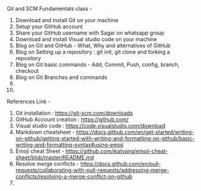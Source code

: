 Git and SCM Fundamentals class -

1. Download and install Git on your machine
2. Setup your GitHub account
3. Share your GitHub username with Sagar on whatsapp group
4. Download and install Visual studio code on your machine
5. Blog on Git and GitHub - What, Why and alternatives of GitHub
6. Blog on Setting up a repository : git init, git clone and forking a repository
7. Blog on Git basic commands - Add, Commit, Push, config, branch, checkout
8. Blog on Git Branches and commands
9.
10.

References Link -
1. Git installation : https://git-scm.com/downloads
2. GitHub Account creation : https://github.com/
3. Visual studio code : https://code.visualstudio.com/download
4. Markdown cheatsheet - https://docs.github.com/en/get-started/writing-on-github/getting-started-with-writing-and-formatting-on-github/basic-writing-and-formatting-syntax#using-emoji
5. Emoji cheat Sheet - https://github.com/ikatyang/emoji-cheat-sheet/blob/master/README.md
6. Resolve merge conflicts - https://docs.github.com/en/pull-requests/collaborating-with-pull-requests/addressing-merge-conflicts/resolving-a-merge-conflict-on-github
7. 
